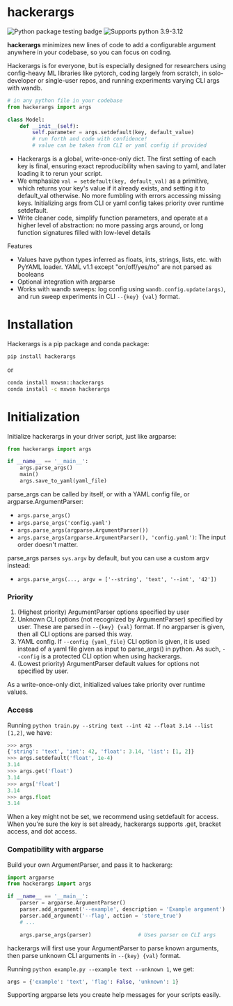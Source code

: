 # hackerargs

![Python package testing badge](https://github.com/maxwshen/hackerargs/actions/workflows/python-package.yml/badge.svg)
![Supports python 3.9-3.12](https://img.shields.io/badge/python-3.9%20%7C%203.10%20%7C%203.11%20%7C%203.12-blue)


**hackerargs** minimizes new lines of code to add a configurable argument anywhere in your codebase, so you can focus on coding.

Hackerargs is for everyone, but is especially designed for researchers using config-heavy ML libraries like pytorch, coding largely from scratch, in solo-developer or single-user repos, and running experiments varying CLI args with wandb.

```python
# in any python file in your codebase
from hackerargs import args

class Model:
    def __init__(self):
        self.parameter = args.setdefault(key, default_value)
        # run forth and code with confidence!
        # value can be taken from CLI or yaml config if provided
```

- Hackerargs is a global, write-once-only dict. The first setting of each key is final, ensuring exact reproducibility when saving to yaml, and later loading it to rerun your script.
- We emphasize `val = setdefault(key, default_val)` as a primitive, which returns your key's value if it already exists, and setting it to default_val otherwise. No more fumbling with errors accessing missing keys. Initializing args from CLI or yaml config takes priority over runtime setdefault.
- Write cleaner code, simplify function parameters, and operate at a higher level of abstraction: no more passing args around, or long function signatures filled with low-level details

Features
- Values have python types inferred as floats, ints, strings, lists, etc. with PyYAML loader. YAML v1.1 except "on/off/yes/no" are not parsed as booleans
- Optional integration with argparse
- Works with wandb sweeps: log config using `wandb.config.update(args)`, and run sweep experiments in CLI `--{key} {val}` format.

# Installation

Hackerargs is a pip package and conda package:

```bash
pip install hackerargs
```

or
```bash
conda install mxwsn::hackerargs
conda install -c mxwsn hackerargs
```

# Initialization

Initialize hackerargs in your driver script, just like argparse:

```python
from hackerargs import args

if __name__ == '__main__':
    args.parse_args()
    main()
    args.save_to_yaml(yaml_file)
```

parse_args can be called by itself, or with a YAML config file, or argparse.ArgumentParser:

- `args.parse_args()`
- `args.parse_args('config.yaml')`
- `args.parse_args(argparse.ArgumentParser())`
- `args.parse_args(argparse.ArgumentParser(), 'config.yaml')`: The input order doesn't matter. 

parse_args parses `sys.argv` by default, but you can use a custom argv instead:
- `args.parse_args(..., argv = ['--string', 'text', '--int', '42'])`


### Priority
1. (Highest priority) ArgumentParser options specified by user
2. Unknown CLI options (not recognized by ArgumentParser) specified by user. These are parsed in `--{key} {val}` format. If no argparser is given, then all CLI options are parsed this way.
3. YAML config. If `--config {yaml_file}` CLI option is given, it is used instead of a yaml file given as input to parse_args() in python. As such, `--config` is a protected CLI option when using hackerargs.
4. (Lowest priority) ArgumentParser default values for options not specified by user.

As a write-once-only dict, initialized values take priority over runtime values.


### Access

Running `python train.py --string text --int 42 --float 3.14 --list [1,2]`, we have:

```python
>>> args
{'string': 'text', 'int': 42, 'float': 3.14, 'list': [1, 2]}
>>> args.setdefault('float', 1e-4)
3.14
>>> args.get('float')
3.14
>>> args['float']
3.14
>>> args.float
3.14
```

When a key might not be set, we recommend using setdefault for access.
When you're sure the key is set already, hackerargs supports .get, bracket access, and dot access.


### Compatibility with argparse

Build your own ArgumentParser, and pass it to hackerarg:

```python
import argparse
from hackerargs import args

if __name__ == '__main__':
    parser = argparse.ArgumentParser()
    parser.add_argument('--example', description = 'Example argument')
    parser.add_argument('--flag', action = 'store_true')
    # ...

    args.parse_args(parser)               # Uses parser on CLI args
```

hackerargs will first use your ArgumentParser to parse known arguments,
then parse unknown CLI arguments in `--{key} {val}` format.

Running `python example.py --example text --unknown 1`, we get:

```python
args = {'example': 'text', 'flag': False, 'unknown': 1}
```

Supporting argparse lets you create help messages for your scripts easily.
